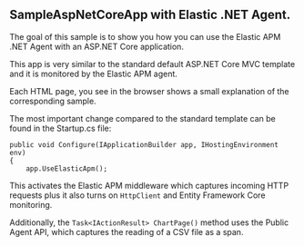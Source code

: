 ## SampleAspNetCoreApp with Elastic .NET Agent. 

The goal of this sample is to show you how you can use the Elastic APM .NET Agent with an ASP.NET Core application.

This app is very similar to the standard default ASP.NET Core MVC template and it is monitored by the Elastic APM agent.

Each HTML page, you see in the browser shows a small explanation of the corresponding sample.

The most important change compared to the standard template can be found in the Startup.cs file:


```
public void Configure(IApplicationBuilder app, IHostingEnvironment env)
{
    app.UseElasticApm();
````

This activates the Elastic APM middleware which captures incoming HTTP requests plus it also turns on `HttpClient` and Entity Framework Core monitoring.

Additionally, the `Task<IActionResult> ChartPage()` method uses the Public Agent API, which captures the reading of a CSV file as a span.